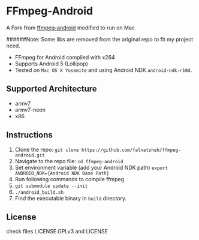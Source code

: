 FFmpeg-Android 
==============

A Fork from [ffmpeg-android](https://github.com/hiteshsondhi88/ffmpeg-android) modified to run on Mac

######Note: Some libs are removed from the original repo to fit my project need. 

* FFmpeg for Android compiled with x264
* Supports Android 5 (Lollipop) 
* Tested on `Mac OS X Yosemite` and using Android NDK `android-ndk-r10d`. 

Supported Architecture
----
* armv7
* armv7-neon
* x86

Instructions
----
1. Clone the repo: `git clone https://github.com/falnatsheh/ffmpeg-android.git`
2. Navigate to the repo file: `cd ffmpeg-android`
2. Set environment variable (add your Android NDK path) `export ANDROID_NDK={Android NDK Base Path}`
2. Run following commands to compile ffmpeg 
  1. `git submodule update --init`
  2. `./android_build.sh` 
3. Find the executable binary in `build` directory. 

License
----
  check files LICENSE.GPLv3 and LICENSE
